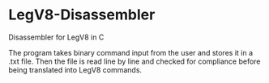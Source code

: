 # LegV8-Disassembler
Disassembler for LegV8 in C

The program takes binary command input from the user and stores it in a .txt file. Then the file is read line by line and checked for compliance before being translated into LegV8 commands.
